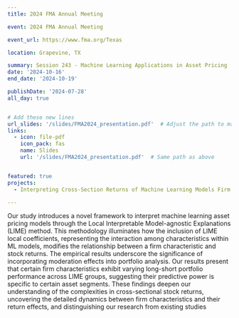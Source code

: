 ```yaml
---
title: 2024 FMA Annual Meeting

event: 2024 FMA Annual Meeting

event_url: https://www.fma.org/Texas

location: Grapevine, TX

summary: Session 243 - Machine Learning Applications in Asset Pricing
date: '2024-10-16'
end_date: '2024-10-19'

publishDate: '2024-07-28'
all_day: true


# Add these new lines
url_slides: '/slides/FMA2024_presentation.pdf'  # Adjust the path to match your file name
links:
  - icon: file-pdf
    icon_pack: fas
    name: Slides
    url: '/slides/FMA2024_presentation.pdf'  # Same path as above


featured: true
projects:
  - Interpreting Cross-Section Returns of Machine Learning Models Firm Characteristics and Moderation Effect through LIME

---
```

Our study introduces a novel framework to interpret machine learning asset pricing models through the Local Interpretable Model-agnostic Explanations (LIME) method. This methodology illuminates how the inclusion of LIME local coefficients, representing the interaction among characteristics within ML models, modifies the relationship between a firm characteristic and stock returns. The empirical results underscore the significance of incorporating moderation effects into portfolio analysis. Our results present that certain firm characteristics exhibit varying long-short portfolio performance across LIME groups, suggesting their predictive power is specific to certain asset segments. These findings deepen our understanding of the complexities in cross-sectional stock returns, uncovering the detailed dynamics between firm characteristics and their return effects, and distinguishing our research from existing studies